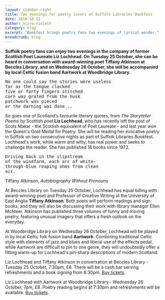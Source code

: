 ```yaml
---
layout: sidebar-right
title: Two evenings for poetry lovers at Suffolk Libraries Bookfest
date: 2016-10-11
author: alice-violett
category: blog
excerpt: "Bookfest brings poetry fans two evenings of lyrical wonder."
breadcrumb: blog
---
```

**Suffolk poetry fans can enjoy two evenings in the company of former Scottish Poet Laureate Liz Lochhead.  On Tuesday 25 October, she can be heard in conversation with award-winning poet Tiffany Atkinson at Beccles Library, and on Wednesday 26 October, she will be accompanied by local Celtic fusion band Aartwork at Woodbridge Library.**

<pre>No one could say the stories were useless
for as the tongue clacked
five or forty fingers stitched
corn was grated from the husk
patchwork was pieced
or the darning was done...</pre>

So goes one of Scotland's favourite literary quotes, from <cite>The Storyteller Poems</cite> by Scottish poet **Liz Lochhead**, who has recently left the post of Scots Makar - the Scottish equivalent of Poet Laureate - and last year won the Queen's Gold Medal for Poetry. She will be reading her evocative poetry in Suffolk on two consecutive nights as part of Suffolk Libraries Bookfest.  Lochhead's work, while warm and witty, has real power and seeks to challenge the reader.  She has published 18 books since 1972.

<pre>Driving back in the slipstream
of the windfarm, each arc of white-
through-blue reaping ohms from clean
air.</pre>
Tiffany Atkinson, <cite>Autobiography Without Pronouns</cite>

At Beccles Library on Tuesday 25 October, Lochhead has equal billing with award-winning poet and Professor of Creative Writing at the University of East Anglia **Tiffany Atkinson**.  Both poets will perform readings and sign books, and they will also be discussing their work with library manager Ellen McAteer.  Atkinson has published three volumes of funny and moving poetry, featuring unusual imagery that offers a fresh outlook on the everyday.

At Woodbridge Library on Wednesday 26 October, Lochhead will be played in by local Celtic folk fusion band **Aartwork**.  Combining traditional Celtic style with elements of jazz and blues and liberal use of the effects pedal, while Aartwork are difficult to pin to one genre, they will undoubtedly offer a fitting warm-up for Lochhead's pin-sharp descriptions of modern Scotland.

<div class="{% include /c/generic-panel.html %}">

<p>Liz Lochhead and Tiffany Atkinson in conversation at Beccles Library - Tuesday 25 October, 7:30pm, £6.  There will be a cash bar serving refreshments and a book signing from 8:30pm. <a href="https://www.eventbrite.co.uk/e/north-and-south-poetry-with-liz-lochhead-and-tiffany-atkinson-tickets-26050890916">Buy tickets</a>.</p>

<p>Liz Lochhead with Aartwork at Woodbridge Library - Wednesday 26 October, 7pm, £8.  Poetry reading begins at 7:30pm and refreshments will be available. <a href="https://www.eventbrite.co.uk/e/an-evening-of-poetry-and-music-with-liz-lochhead-tickets-26051189810">Buy tickets</a>.</p>

</div>
